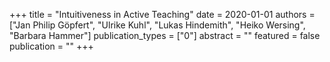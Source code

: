 +++
title = "Intuitiveness in Active Teaching"
date = 2020-01-01
authors = ["Jan Philip Göpfert", "Ulrike Kuhl", "Lukas Hindemith", "Heiko Wersing", "Barbara Hammer"]
publication_types = ["0"]
abstract = ""
featured = false
publication = ""
+++

